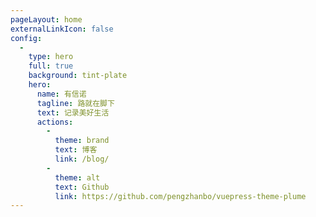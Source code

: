 ```yaml
---
pageLayout: home
externalLinkIcon: false
config:
  -
    type: hero
    full: true
    background: tint-plate
    hero:
      name: 有信诺
      tagline: 路就在脚下
      text: 记录美好生活
      actions:
        -
          theme: brand
          text: 博客
          link: /blog/
        -
          theme: alt
          text: Github
          link: https://github.com/pengzhanbo/vuepress-theme-plume
---
```

